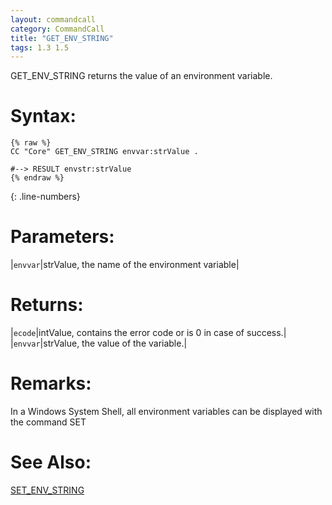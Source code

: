 ```yaml
---
layout: commandcall
category: CommandCall
title: "GET_ENV_STRING"
tags: 1.3 1.5
---
```


GET_ENV_STRING returns the value of an environment variable.  


# Syntax:  

```adoscript
{% raw %}
CC "Core" GET_ENV_STRING envvar:strValue .

#--> RESULT envstr:strValue
{% endraw %}
```
{: .line-numbers}

# Parameters:  

|`envvar`|strValue, the name of the environment variable|

# Returns:  

|`ecode`|intValue, contains the error code or is 0 in case of success.|
|`envvar`|strValue, the value of the variable.|

# Remarks:

In a Windows System Shell, all environment variables can be displayed with the command SET

# See Also:  

[SET_ENV_STRING](set_env_string.html "SET_ENV_STRING")  


